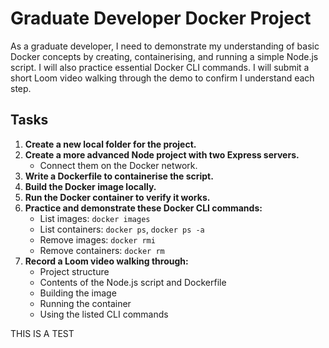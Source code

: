 # Graduate Developer Docker Project

As a graduate developer, I need to demonstrate my understanding of basic Docker concepts by creating, containerising, and running a simple Node.js script. I will also practice essential Docker CLI commands. I will submit a short Loom video walking through the demo to confirm I understand each step.

## Tasks

1. **Create a new local folder for the project.**
2. **Create a more advanced Node project with two Express servers.**
   - Connect them on the Docker network.
3. **Write a Dockerfile to containerise the script.**
4. **Build the Docker image locally.**
5. **Run the Docker container to verify it works.**
6. **Practice and demonstrate these Docker CLI commands:**
   - List images: `docker images`
   - List containers: `docker ps`, `docker ps -a`
   - Remove images: `docker rmi`
   - Remove containers: `docker rm`
7. **Record a Loom video walking through:**
   - Project structure
   - Contents of the Node.js script and Dockerfile
   - Building the image
   - Running the container
   - Using the listed CLI commands

THIS IS A TEST
